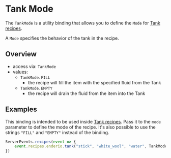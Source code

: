 # Tank Mode

The `TankMode` is a utility binding that allows you to define the `Mode` for [Tank recipes](../machine/tank.md).

A `Mode` specifies the behavior of the tank in the recipe.

## Overview

-   access via: `TankMode`
-   values:
    -   `TankMode.FILL`
        -   the recipe will fill the item with the specified fluid from the Tank
    -   `TankMode.EMPTY`
        -   the recipe will drain the fluid from the item into the Tank

## Examples

This binding is intended to be used inside [Tank recipes](../machine/tank.md). Pass it to the `mode` parameter to define the mode of the recipe.
It's also possible to use the strings `"FILL"` and `"EMPTY"` instead of the binding.

```js
ServerEvents.recipes(event => {
    event.recipes.enderio.tank("stick", "white_wool", "water", TankMode.FILL)
})
```
